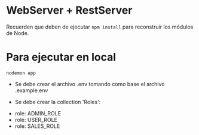 # WebServer + RestServer

Recuerden que deben de ejecutar ```npm install``` para reconstruir los módulos de Node.

# Para ejecutar en local

```nodemon app```

* Se debe crear el archivo .env tomando como base el archivo .example.env

* Se debe crear la collection 'Roles':

- role: ADMIN_ROLE
- role: USER_ROLE
- role: SALES_ROLE